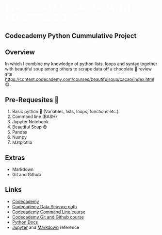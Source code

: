<style> 
    h1 {
        background: url('./chocolate.jpg');
        color: white;
    }
</style>


# CHOCOLATE SCRAPING WITH BEAUTIFUL SOUP

## Codecademy Python Cummulative Project

## Overview

In which I combine my knowledge of python lists, loops and syntax together with beautiful soup among others to scrape data off a chocolate :chocolate_bar: review site https://content.codecademy.com/courses/beautifulsoup/cacao/index.html :yum:.

## Pre-Requesites :pencil:
1. Basic python :snake: (Variables, lists, loops, functions etc.)
2. Command line (BASH)
3. Jupyter Notebook
4. Beautiful Soup :yum:
5. Pandas
6. Numpy
7. Matplotlib

## Extras
* Markdown
* Git and Github

## Links
* [Codecademy](https://codecademy.com/)
* [Codecademy Data Science path](https://codecademy.com/learn/paths/data-science)
* [Codecademy Command Line course](https://www.codecademy.com/learn/learn-the-command-line)
* [Codecademy Git and Github course](https://www.codecademy.com/learn/learn-git)
* [Python Docs](https://docs.python.org/3/)
* [Jupyter](https://jupyter-notebook.readthedocs.io/en/stable) and [Markdown](https://www.markdownguide.org/basic-syntax) reference

